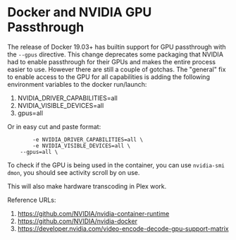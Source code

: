 # Docker and NVIDIA GPU Passthrough

The release of Docker 19.03+ has builtin support for GPU passthrough with the `--gpus` directive. This change deprecates some packaging that NVIDIA had to enable passthrough for their GPUs and makes the entire process easier to use. However there are still a couple of gotchas. The "general" fix to enable access to the GPU for all capabilities is adding the following environment variables to the docker run/launch:
1. NVIDIA_DRIVER_CAPABILITIES=all
2. NVIDIA_VISIBLE_DEVICES=all
3. gpus=all

Or in easy cut and paste format:
```
        -e NVIDIA_DRIVER_CAPABILITIES=all \
        -e NVIDIA_VISIBLE_DEVICES=all \
	--gpus=all \
```

To check if the GPU is being used in the container, you can use `nvidia-smi dmon`, you should see activity scroll by on use.

This will also make hardware transcoding in Plex work.

Reference URLs:
1. <https://github.com/NVIDIA/nvidia-container-runtime>
2. <https://github.com/NVIDIA/nvidia-docker>
3. <https://developer.nvidia.com/video-encode-decode-gpu-support-matrix>
